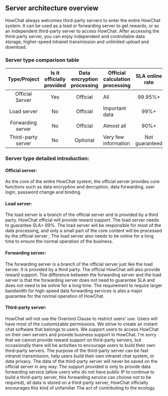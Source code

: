 ## Server architecture overview

HowChat always welcomes third-party servers to enter the entire HowChat system. It can be used as a load or forwarding server to get rewards, or as an independent third-party server to access HowChat. After accessing the third-party server, you can enjoy independent and controllable data storage, higher-speed intranet transmission and unlimited upload and download.

### Server type comparison table

|    Type/Project    | Is it officially provided | Data encryption processing | Official calculation processing | SLA online rate | Reward mechanism |       Data ownership       |
| :----------------: | :-----------------------: | :------------------------: | ------------------------------- | :-------------: | :--------------: | :------------------------: |
|  Official Server   |            Yes            |          Official          | All                             |     99.95%+     |        -         |          Official          |
|    Load server     |            No             |          Official          | Important data                  |      99%+       |       Yes        |          Official          |
| Forwarding server  |            No             |          Official          | Almost all                      |      90%+       |       Yes        |          Official          |
| Third-party server |            No             |          Optional          | Very few information            | Not guaranteed  |     Ignored      | Independently controllable |

### Server type detailed introduction:

#### Official server:

As the core of the entire HowChat system, the official server provides core functions such as data encryption and decryption, data forwarding, user login, password change and binding.

#### Load server:

The load server is a branch of the official server and is provided by a third party. HowChat official will provide reward support. The load server needs to guarantee SLA> 99%. The load server will be responsible for most of the data processing, and only a small part of the core content will be processed by the official server , The load server also needs to be online for a long time to ensure the normal operation of the business.

#### Forwarding server:

The forwarding server is a branch of the official server just like the load server. It is provided by a third party. The official HowChat will also provide reward support. The difference between the forwarding server and the load server is that the forwarding server does not need to guarantee SLA and does not need to be online for a long time. The requirement to require larger bandwidth for high-speed data forwarding services is also a major guarantee for the normal operation of HowChat.

#### Third-party server:

HowChat will not use the Overlord Clause to restrict users' use. Users will have most of the customizable permissions. We strive to create an instant chat software that belongs to users. We support users to access HowChat on their own servers and provide business support in HowChat. I'm sorry that we cannot provide reward support on third-party servers, but occasionally there will be activities to encourage users to build their own third-party servers. The purpose of the third-party server can be fast intranet transmission, help users build their own intranet chat system, or data privacy. The data of the third-party server will never be saved on the official server in any way. The support provided is only to provide data forwarding service (allow users who do not have public IP to continue to build a third-party server, this forwarding service can choose not to be required), all data is stored on a third-party server, HowChat officially encourages this kind of unfamiliar The act of contributing to the ecology.